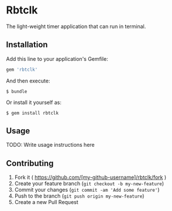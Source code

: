 # Rbtclk

The light-weight timer application that can run in terminal.

## Installation

Add this line to your application's Gemfile:

```ruby
gem 'rbtclk'
```

And then execute:

    $ bundle

Or install it yourself as:

    $ gem install rbtclk

## Usage

TODO: Write usage instructions here

## Contributing

1. Fork it ( https://github.com/[my-github-username]/rbtclk/fork )
2. Create your feature branch (`git checkout -b my-new-feature`)
3. Commit your changes (`git commit -am 'Add some feature'`)
4. Push to the branch (`git push origin my-new-feature`)
5. Create a new Pull Request
